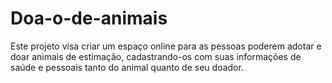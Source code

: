 # Doa-o-de-animais
Este projeto visa criar um espaço online para as pessoas poderem adotar e doar animais de estimação, cadastrando-os com suas informações de saúde e pessoais tanto do animal quanto de seu doador.
